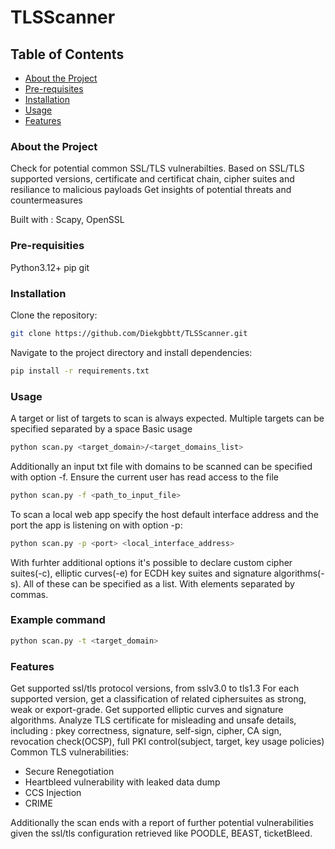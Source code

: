 # TLSScanner

## Table of Contents

- [About the Project](https://github.com/Diekgbbtt/TLSScanner?tab=readme-ov-file#about-the-project)
- [Pre-requisites](https://github.com/Diekgbbtt/TLSScanner?tab=readme-ov-file#pre-requisities)
- [Installation](https://github.com/Diekgbbtt/TLSScanner?tab=readme-ov-file#installation)
- [Usage](https://github.com/Diekgbbtt/TLSScanner?tab=readme-ov-file#usage)
- [Features](https://github.com/Diekgbbtt/TLSScanner?tab=readme-ov-file#features)

### About the Project

Check for potential common SSL/TLS vulnerabilties. Based on SSL/TLS supported versions, certificate and certificat chain, cipher suites and resiliance to malicious payloads
Get insights of potential threats and countermeasures

Built with : Scapy, OpenSSL


### Pre-requisities

Python3.12+
pip
git

### Installation

Clone the repository:

```bash
git clone https://github.com/Diekgbbtt/TLSScanner.git
```

Navigate to the project directory and install dependencies:

```bash
pip install -r requirements.txt
```

### Usage

A target or list of targets to scan is always expected. Multiple targets can be specified separated by a space
Basic usage
```bash
python scan.py <target_domain>/<target_domains_list>
```

Additionally an input txt file with domains to be scanned can be specified with option -f. Ensure the current user has read access to the file
```bash
python scan.py -f <path_to_input_file>
```

To scan a local web app specify the host default interface address and the port the app is listening on with option -p:
```bash
python scan.py -p <port> <local_interface_address>
```

With furhter additional options it's possible to declare custom cipher suites(-c), elliptic curves(-e) for ECDH key suites and signature algorithms(-s). All of these can be specified as a list. With elements separated by commas.

### Example command

```bash
python scan.py -t <target_domain>
```

### Features

Get supported ssl/tls protocol versions, from sslv3.0 to tls1.3
For each supported version, get a classification of related ciphersuites as strong, weak or export-grade.
Get supported elliptic curves and signature algorithms.
Analyze TLS certificate for misleading and unsafe details, including : pkey correctness, signature, self-sign, cipher, CA sign, revocation check(OCSP), full PKI control(subject, target, key usage policies)
Common TLS vulnerabilities:
 - Secure Renegotiation
 - Heartbleed vulnerability with leaked data dump
 - CCS Injection
 - CRIME
 
Additionally the scan ends with a report of further potential vulnerabilities given the ssl/tls configuration retrieved like POODLE, BEAST, ticketBleed.
